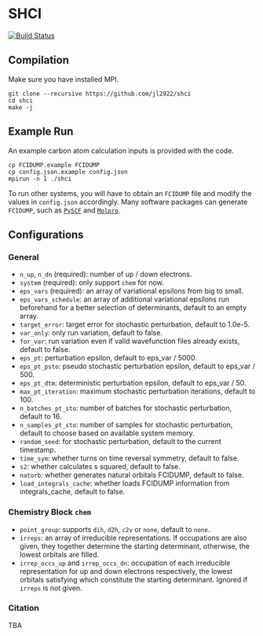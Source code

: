 # SHCI

[![Build Status](https://travis-ci.com/QMC-Cornell/shci.svg?token=Gy8pVWtUBHq57qdtpAKN&branch=master)](https://travis-ci.com/QMC-Cornell/shci)

## Compilation
Make sure you have installed MPI.
```
git clone --recursive https://github.com/jl2922/shci
cd shci
make -j
```

## Example Run
An example carbon atom calculation inputs is provided with the code.
```
cp FCIDUMP.example FCIDUMP
cp config.json.example config.json
mpirun -n 1 ./shci
```
To run other systems, you will have to obtain an `FCIDUMP` file and modify the values in `config.json` accordingly.
Many software packages can generate `FCIDUMP`, such as [`PySCF`](https://github.com/sunqm/pyscf) and [`Molpro`](https://www.molpro.net/).

## Configurations
### General
* `n_up`, `n_dn` (required): number of up / down electrons.
* `system` (required): only support `chem` for now.
* `eps_vars` (required): an array of variational epsilons from big to small.
* `eps_vars_schedule`: an array of additional variational epsilons run beforehand for a better selection of determinants, default to an empty array.
* `target_error`: target error for stochastic perturbation, default to 1.0e-5.
* `var_only`: only run variation, default to false.
* `for_var`: run variation even if valid wavefunction files already exists, default to false.
* `eps_pt`: perturbation epsilon, default to eps_var / 5000.
* `eps_pt_psto`: pseudo stochastic perturbation epsilon, default to eps_var / 500.
* `eps_pt_dtm`: deterministic perturbation epsilon, default to eps_var / 50.
* `max_pt_iteration`: maximum stochastic perturbation iterations, default to 100.
* `n_batches_pt_sto`: number of batches for stochastic perturbation, default to 16.
* `n_samples_pt_sto`: number of samples for stochastic perturbation, default to choose based on available system memory.
* `random_seed`: for stochastic perturbation, default to the current timestamp.
* `time_sym`: whether turns on time reversal symmetry, default to false.
* `s2`: whether calculates s squared, default to false.
* `natorb`: whether generates natural orbitals FCIDUMP, default to false.
* `load_integrals_cache`: whether loads FCIDUMP information from integrals_cache, default to false.

### Chemistry Block `chem`
* `point_group`: supports `dih`, `d2h`, `c2v` or `none`, default to `none`.
* `irreps`: an array of irreducible representations. If occupations are also given, they together determine the starting determinant, otherwise, the lowest orbitals are filled.
* `irrep_occs_up` and `irrep_occs_dn`: occupation of each irreducible representation for up and down electrons respectively, the lowest orbitals satisfying which constitute the starting determinant. Ignored if `irreps` is not given.

### Citation
TBA
